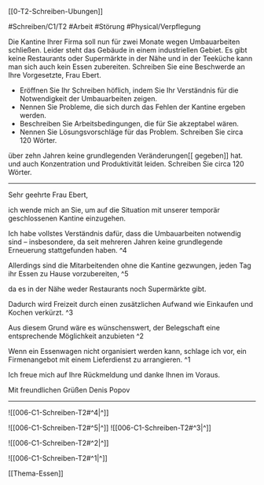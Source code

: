 [[0-T2-Schreiben-Ubungen]]

#Schreiben/C1/T2 #Arbeit #Störung
#Physical/Verpflegung

Die Kantine Ihrer Firma soll nun für zwei Monate wegen Umbauarbeiten schließen. Leider steht das Gebäude in einem industriellen Gebiet. Es gibt keine Restaurants oder Supermärkte in der Nähe und in der Teeküche kann man sich auch kein Essen zubereiten. Schreiben Sie eine Beschwerde an Ihre Vorgesetzte, Frau Ebert.
* Eröffnen Sie Ihr Schreiben höflich, indem Sie Ihr Verständnis für die Notwendigkeit der Umbauarbeiten zeigen.
* Nennen Sie Probleme, die sich durch das Fehlen der Kantine ergeben werden.
* Beschreiben Sie Arbeitsbedingungen, die für Sie akzeptabel wären.
* Nennen Sie Lösungsvorschläge für das Problem.
Schreiben Sie circa 120 Wörter.


über zehn Jahren keine grundlegenden Veränderungen[[ gegeben]] hat.
und auch Konzentration und Produktivität leiden.
Schreiben Sie circa 120 Wörter.

---

Sehr geehrte Frau Ebert,

ich wende mich an Sie, um auf die Situation mit unserer temporär geschlossenen Kantine einzugehen.

Ich habe vollstes Verständnis dafür, dass die Umbauarbeiten notwendig sind – insbesondere, da seit mehreren Jahren keine grundlegende Erneuerung stattgefunden haben. ^4


Allerdings sind die Mitarbeitenden ohne die Kantine gezwungen, jeden Tag ihr Essen zu Hause vorzubereiten,  ^5


da es in der Nähe weder Restaurants noch Supermärkte gibt. 

Dadurch wird Freizeit durch einen zusätzlichen Aufwand wie Einkaufen und Kochen verkürzt. ^3


Aus diesem Grund wäre es wünschenswert, der Belegschaft eine entsprechende Möglichkeit anzubieten ^2


Wenn ein Essenwagen nicht organisiert werden kann, schlage ich vor, ein Firmenangebot mit einem Lieferdienst zu arrangieren. ^1


Ich freue mich auf Ihre Rückmeldung und danke Ihnen im Voraus.

Mit freundlichen Grüßen
Denis Popov

---

![[006-C1-Schreiben-T2#^4|^]]

![[006-C1-Schreiben-T2#^5|^]] 
![[006-C1-Schreiben-T2#^3|^]]

![[006-C1-Schreiben-T2#^2|^]]

![[006-C1-Schreiben-T2#^1|^]]


[[Thema-Essen]]
